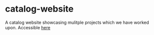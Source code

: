 # catalog-website
A catalog website showcasing mulitple projects which we have worked upon. Accessible <a href="#">here</a>
